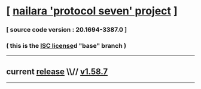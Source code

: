 
# [ [nailara 'protocol seven' project](http://src.nailara.net/) ]

### [ source code version : 20.1694-3387.0 ]

### ( this is the [ISC license](license)d "base" branch )
---
## current [release](https://github.com/anotherlink/nailara/releases) \\\\// [v1.58.7](https://github.com/anotherlink/nailara/releases/tag/v1.58.7)
---
